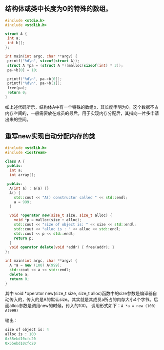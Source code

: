 ## 结构体或类中长度为0的特殊的数组。

 ```C++
#include <stdio.h>
#include <stdlib.h>

struct A {
  int a;
  int b[];
};

int main(int argc, char **argv) {
  printf("%d\n", sizeof(struct A));
  struct A *pa = (struct A *)(malloc(sizeof(int) * 3));
  pa->b[0] = 10;

  printf("%d\n", pa->b[0]);
  printf("%d\n", pa->b[1]);
  free(pa);
  return 0;
}
 ```

如上述代码所示，结构体A中有一个特殊的数组b，其长度申明为0。这个数据不占内存空间的，一般需要放在成员的最后，用于实现内存分配后，其指向一片多申请出来的空间。



## 重写new实现自动分配内存的类

```C++
#include <stdlib.h>
#include <iostream>

class A {
 public:
  int a;
  int array[];

 public:
  A(int a) : a(a) {}
  A() {
    std::cout << "A() constructor called " << std::endl;
    a = 999;
  }

  void *operator new(size_t size, size_t alloc) {
    void *p = malloc(size + alloc);
    std::cout << "size of object is: " << size << std::endl;
    std::cout << "alloc is : " << alloc << std::endl;
    std::cout << p << std::endl;
    return p;
  }
  void operator delete(void *addr) { free(addr); }
};

int main(int argc, char **argv) {
  A *a = new (100) A(999);
  std::cout << a << std::endl;
  delete a;
  return 0;
}
```

其中 void *operator new(size_t size, size_t alloc)函数中的size参数是编译器自动传入的，传入的是A的默认size。其实就是其成员a所占的内存大小4个字节。后面alloc参数是调用new的时候，传入的100。 调用形式如下：`A *a = new (100) A(999)`

输出：

 ```C++
size of object is: 4
alloc is : 100
0x55ebd10cfc20
0x55ebd10cfc20
 ```

